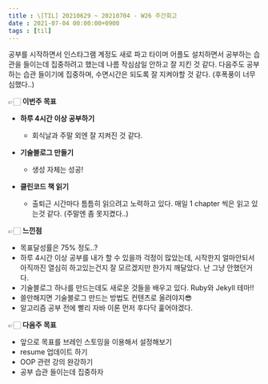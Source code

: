 ```yaml
---
title : \[TIL] 20210629 ~ 20210704 - W26 주간회고
date : 2021-07-04 00:00:00+0900
tags : [til]
---
```


공부를 시작하면서 인스타그램 계정도 새로 파고 타이머 어플도 설치하면서 공부하는 습관을 들이는데 집중하려고 했는데 나름 작심삼일 안하고 잘 지킨 것 같다.
다음주도 공부하는 습관 들이기에 집중하며, 수면시간은 되도록 잘 지켜야할 것 같다. (후폭풍이 너무 심했다..)

👉🏻 **이번주 목표**
- **하루 4시간 이상 공부하기**
	- 회식날과 주말 외엔 잘 지켜진 것 같다.

- **기술블로그 만들기**
	- 생성 자체는 성공!

- **클린코드 책 읽기**
	- 출퇴근 시간마다 틈틈히 읽으려고 노력하고 있다. 매일 1 chapter 씩은 읽고 있는것 같다. (주말엔 좀 못지켰다..)

👉🏻 **느낀점**
- 목표달성률은 75% 정도..?
- 하루 4시간 이상 공부를 내가 할 수 있을까 걱정이 많았는데, 시작한지 얼마안되서 아직까진 열심히 하고있는건지 잘 모르겠지만 한가지 깨달았다. 난 그냥 안했던거다.
- 기술블로그 하나를 만드는데도 새로운 것들을 배우고 있다. Ruby와 Jekyll 테마!!
- 쓸만해지면 기술블로그 만드는 방법도 컨텐츠로 올려야지😎
- 알고리즘 공부 전에 빨리 자바 이론 먼저 후다닥 훑어야겠다.

👉🏻 **다음주 목표**
- 앞으로 목표를 브레인 스토밍을 이용해서 설정해보기
- resume 업데이트 하기
- OOP 관련 강의 완강하기
- 공부 습관 들이는데 집중하자